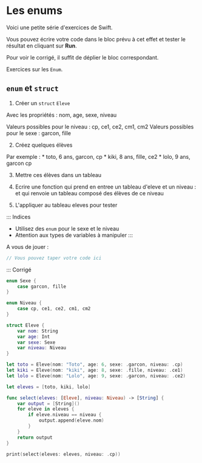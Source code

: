 # Les enums
Voici une petite série d'exercices de Swift.

Vous pouvez écrire votre code dans le bloc prévu à cet effet et tester le résultat en cliquant sur **Run**.

Pour voir le corrigé, il suffit de déplier le bloc correspondant.

Exercices sur les `Enum`.

## `enum` et `struct`
1. Créer un `struct` `Eleve`

Avec les propriétés : nom, age, sexe, niveau

Valeurs possibles pour le niveau : cp, ce1, ce2, cm1, cm2
Valeurs possibles pour le sexe : garcon, fille

2. Créez quelques élèves

Par exemple :
    * toto, 6 ans, garcon, cp
    * kiki, 8 ans, fille, ce2
    * lolo, 9 ans, garcon cp

3. Mettre ces élèves dans un tableau

4. Ecrire une fonction qui prend en entree un tableau d'eleve et un niveau : et qui renvoie un tableau composé des élèves de ce niveau

5. L'appliquer au tableau eleves pour tester

::: Indices
* Utilisez des `enum` pour le sexe et le niveau
* Attention aux types de variables à manipuler
:::

A vous de jouer :
```swift runnable
// Vous pouvez taper votre code ici
```


::: Corrigé
```swift runnable
enum Sexe {
    case garcon, fille
}

enum Niveau {
    case cp, ce1, ce2, cm1, cm2
}

struct Eleve {
    var nom: String
    var age: Int
    var sexe: Sexe
    var niveau: Niveau
}

let toto = Eleve(nom: "Toto", age: 6, sexe: .garcon, niveau: .cp)
let kiki = Eleve(nom: "kiki", age: 8, sexe: .fille, niveau: .ce1)
let lolo = Eleve(nom: "Lolo", age: 9, sexe: .garcon, niveau: .ce2)

let eleves = [toto, kiki, lolo]

func select(eleves: [Eleve], niveau: Niveau) -> [String] {
    var output = [String]()
    for eleve in eleves {
        if eleve.niveau == niveau {
            output.append(eleve.nom)
        }
    }
    return output
}

print(select(eleves: eleves, niveau: .cp))
```